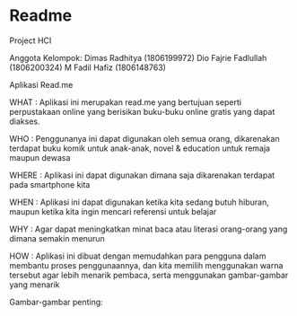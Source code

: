 # Readme
Project HCI

Anggota Kelompok:
Dimas Radhitya (1806199972)
Dio Fajrie Fadlullah (1806200324)
M Fadil Hafiz (1806148763)

Aplikasi Read.me

WHAT : Aplikasi ini merupakan read.me yang bertujuan seperti perpustakaan online yang berisikan buku-buku online gratis yang dapat diakses.

WHO : Penggunanya ini dapat digunakan oleh semua orang, dikarenakan terdapat buku komik untuk anak-anak, novel & education untuk remaja maupun dewasa

WHERE : Aplikasi ini dapat digunakan dimana saja dikarenakan terdapat pada smartphone kita

WHEN : Aplikasi ini dapat digunakan ketika kita sedang butuh hiburan, maupun ketika kita ingin mencari referensi untuk belajar

WHY : Agar dapat meningkatkan minat baca atau literasi orang-orang yang dimana semakin menurun

HOW : Aplikasi ini dibuat dengan memudahkan para pengguna dalam membantu proses penggunaannya, dan kita memilih menggunakan warna tersebut agar lebih menarik pembaca, serta menggunakan gambar-gambar yang menarik

Gambar-gambar penting:

